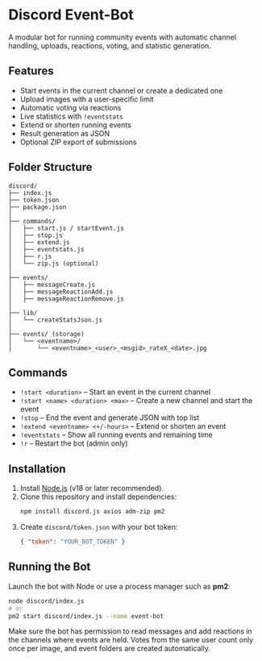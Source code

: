 # Discord Event-Bot

A modular bot for running community events with automatic channel handling, uploads, reactions, voting, and statistic generation.

## Features

- Start events in the current channel or create a dedicated one
- Upload images with a user-specific limit
- Automatic voting via reactions
- Live statistics with `!eventstats`
- Extend or shorten running events
- Result generation as JSON
- Optional ZIP export of submissions

## Folder Structure

```
discord/
├── index.js
├── token.json
├── package.json
│
├── commands/
│   ├── start.js / startEvent.js
│   ├── stop.js
│   ├── extend.js
│   ├── eventstats.js
│   ├── r.js
│   └── zip.js (optional)
│
├── events/
│   ├── messageCreate.js
│   ├── messageReactionAdd.js
│   ├── messageReactionRemove.js
│
├── lib/
│   └── createStatsJson.js
│
├── events/ (storage)
│   └── <eventname>/
│       └── <eventname>_<user>_<msgid>_rateX_<date>.jpg
```

## Commands

- `!start <duration>` – Start an event in the current channel
- `!start <name> <duration> <max>` – Create a new channel and start the event
- `!stop` – End the event and generate JSON with top list
- `!extend <eventname> <+/-hours>` – Extend or shorten an event
- `!eventstats` – Show all running events and remaining time
- `!r` – Restart the bot (admin only)

## Installation

1. Install [Node.js](https://nodejs.org/) (v18 or later recommended).
2. Clone this repository and install dependencies:
   ```bash
   npm install discord.js axios adm-zip pm2
   ```
3. Create `discord/token.json` with your bot token:
   ```json
   { "token": "YOUR_BOT_TOKEN" }
   ```

## Running the Bot

Launch the bot with Node or use a process manager such as **pm2**:

```bash
node discord/index.js
# or
pm2 start discord/index.js --name event-bot
```

Make sure the bot has permission to read messages and add reactions in the channels where events are held. Votes from the same user count only once per image, and event folders are created automatically.
